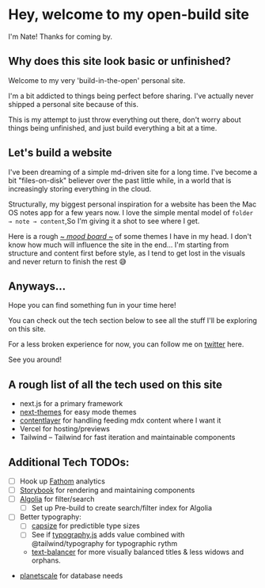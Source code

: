 # Hey, welcome to my open-build site

I'm Nate! Thanks for coming by.

Why does this site look basic or unfinished?
---------------------------

Welcome to my very 'build-in-the-open' personal site.

I'm a bit addicted to things being perfect before sharing. I've actually never shipped a personal site because of this.

This is my attempt to just throw everything out there, don't worry about things being unfinished, and just build everything a bit at a time.

Let's build a website
---------------------

I've been dreaming of a simple md-driven site for a long time. I've become a bit "files-on-disk" believer over the past little while, in a world that is increasingly storing everything in the cloud.

Structurally, my biggest personal inspiration for a website has been the Mac OS notes app for a few years now. I love the simple mental model of `folder → note → content`,So I'm giving it a shot to see where I get.

Here is a rough [~ *mood board* ~](https://www.figma.com/file/VNpgDenh0jr5gin1E5YoJt/v-14-moodboard?node-id=0%3A1) of some themes I have in my head. I don't know how much will influence the site in the end... I'm starting from structure and content first before style, as I tend to get lost in the visuals and never return to finish the rest 😅

Anyways...
----------

Hope you can find something fun in your time here!

You can check out the tech section below to see all the stuff I'll be exploring on this site.

For a less broken experience for now, you can follow me on [twitter](https://twitter.com/iamnbutler) here.

See you around!

## A rough list of all the tech used on this site

- next.js for a primary framework
- [next-themes](https://github.com/pacocoursey/next-themes) for easy mode themes
- [contentlayer](https://github.com/contentlayerdev/contentlayer) for handling feeding mdx content where I want it
- Vercel for hosting/previews
- Tailwind – Tailwind for fast iteration and maintainable components

## Additional Tech TODOs:

- [ ] Hook up [Fathom](https://usefathom.com/) analytics
- [ ] [Storybook](https://storybook.js.org/) for rendering and maintaining components
- [ ] [Algolia](https://www.algolia.com/) for filter/search
  - [ ] Set up Pre-build to create search/filter index for Algolia
- [ ] Better typography:
  - [ ] [capsize](https://seek-oss.github.io/capsize/) for predictible type sizes
  - [ ] See if [typography.js](https://github.com/KyleAMathews/typography.js) adds value combined with @tailwind/typography for typographic rythm
  - [text-balancer](https://github.com/nytimes/text-balancer) for more visually balanced titles &amp; less widows and orphans.
- [planetscale](https://planetscale.com/) for database needs